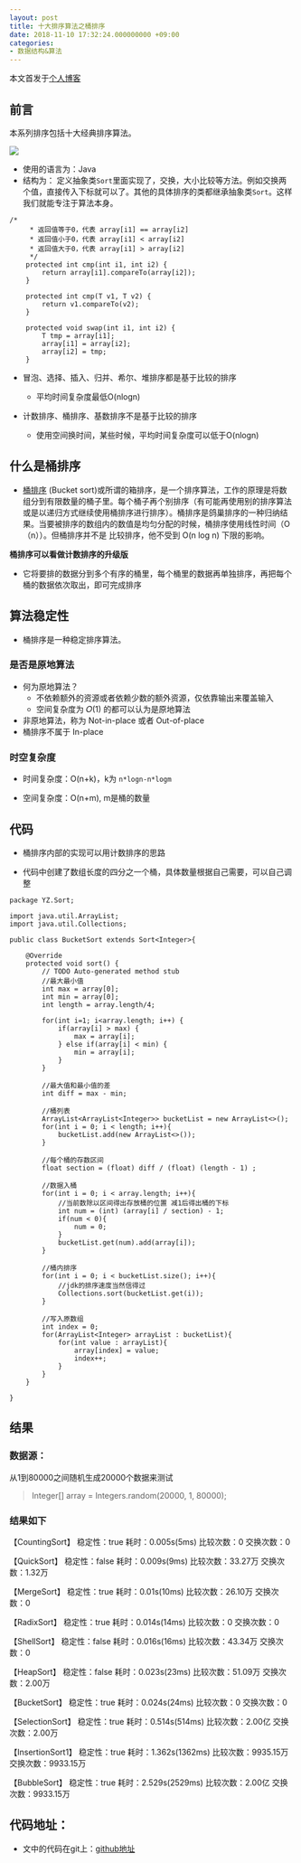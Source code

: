 ```yaml
---
layout: post
title: 十大排序算法之桶排序
date: 2018-11-10 17:32:24.000000000 +09:00
categories: 
- 数据结构&算法
---
```



本文首发于[个人博客](https://ityongzhen.github.io/十大排序算法之桶排序.html)

## 前言

本系列排序包括十大经典排序算法。

![](https://user-gold-cdn.xitu.io/2019/11/14/16e6883ad25132a9?w=1452&h=814&f=png&s=620682)

- 使用的语言为：Java
- 结构为：
定义抽象类`Sort`里面实现了，交换，大小比较等方法。例如交换两个值，直接传入下标就可以了。其他的具体排序的类都继承抽象类`Sort`。这样我们就能专注于算法本身。


~~~~
/*
	 * 返回值等于0，代表 array[i1] == array[i2]
	 * 返回值小于0，代表 array[i1] < array[i2]
	 * 返回值大于0，代表 array[i1] > array[i2]
	 */
	protected int cmp(int i1, int i2) {
		return array[i1].compareTo(array[i2]);
	}
	
	protected int cmp(T v1, T v2) {
		return v1.compareTo(v2);
	}
	
	protected void swap(int i1, int i2) {
		T tmp = array[i1];
		array[i1] = array[i2];
		array[i2] = tmp;
	}

~~~~


- 冒泡、选择、插入、归并、希尔、堆排序都是基于比较的排序
	- 平均时间复杂度最低O(nlogn)

- 计数排序、桶排序、基数排序不是基于比较的排序
	- 使用空间换时间，某些时候，平均时间复杂度可以低于O(nlogn)


## 什么是桶排序

- [桶排序](https://baike.baidu.com/item/%E6%A1%B6%E6%8E%92%E5%BA%8F/4973777?fr=aladdin) (Bucket sort)或所谓的箱排序，是一个排序算法，工作的原理是将数组分到有限数量的桶子里。每个桶子再个别排序（有可能再使用别的排序算法或是以递归方式继续使用桶排序进行排序）。桶排序是鸽巢排序的一种归纳结果。当要被排序的数组内的数值是均匀分配的时候，桶排序使用线性时间（O（n））。但桶排序并不是 比较排序，他不受到 O(n log n) 下限的影响。

**桶排序可以看做计数排序的升级版**

- 它将要排的数据分到多个有序的桶里，每个桶里的数据再单独排序，再把每个桶的数据依次取出，即可完成排序




## 算法稳定性
- 桶排序是一种稳定排序算法。

### 是否是原地算法

- 何为原地算法？
	- 不依赖额外的资源或者依赖少数的额外资源，仅依靠输出来覆盖输入
	- 空间复杂度为 𝑂(1) 的都可以认为是原地算法
- 非原地算法，称为 Not-in-place 或者 Out-of-place
- 桶排序不属于 In-place

### 时空复杂度

- 时间复杂度：O(n+k)，k为 `n*logn-n*logm`
	

- 空间复杂度：O(n+m), m是桶的数量



## 代码

- 桶排序内部的实现可以用计数排序的思路

- 代码中创建了数组长度的四分之一个桶，具体数量根据自己需要，可以自己调整

~~~~
package YZ.Sort;

import java.util.ArrayList;
import java.util.Collections;

public class BucketSort extends Sort<Integer>{

	@Override
	protected void sort() {
		// TODO Auto-generated method stub
	    //最大最小值
	    int max = array[0];
	    int min = array[0];
	    int length = array.length/4;

	    for(int i=1; i<array.length; i++) {
	        if(array[i] > max) {
	            max = array[i];
	        } else if(array[i] < min) {
	            min = array[i];
	        }
	    }

	    //最大值和最小值的差
	    int diff = max - min;

	    //桶列表
	    ArrayList<ArrayList<Integer>> bucketList = new ArrayList<>();
	    for(int i = 0; i < length; i++){
	        bucketList.add(new ArrayList<>());
	    }

	    //每个桶的存数区间
	    float section = (float) diff / (float) (length - 1) ;

	    //数据入桶
	    for(int i = 0; i < array.length; i++){
	        //当前数除以区间得出存放桶的位置 减1后得出桶的下标
	        int num = (int) (array[i] / section) - 1;
	        if(num < 0){
	            num = 0;
	        }
	        bucketList.get(num).add(array[i]);
	    }

	    //桶内排序
	    for(int i = 0; i < bucketList.size(); i++){
	        //jdk的排序速度当然信得过
	        Collections.sort(bucketList.get(i));
	    }

	    //写入原数组
	    int index = 0;
	    for(ArrayList<Integer> arrayList : bucketList){
	        for(int value : arrayList){
	        	array[index] = value;
	            index++;
	        }
	    }
	}

}
~~~~


## 结果

### 数据源：

从1到80000之间随机生成20000个数据来测试
>Integer[] array = Integers.random(20000, 1, 80000);
>

### 结果如下
【CountingSort】
稳定性：true 	耗时：0.005s(5ms) 	比较次数：0	 交换次数：0

【QuickSort】
稳定性：false 	耗时：0.009s(9ms) 	比较次数：33.27万	 交换次数：1.32万

【MergeSort】
稳定性：true 	耗时：0.01s(10ms) 	比较次数：26.10万	 交换次数：0

【RadixSort】
稳定性：true 	耗时：0.014s(14ms) 	比较次数：0	 交换次数：0

【ShellSort】
稳定性：false 	耗时：0.016s(16ms) 	比较次数：43.34万	 交换次数：0

【HeapSort】
稳定性：false 	耗时：0.023s(23ms) 	比较次数：51.09万	 交换次数：2.00万

【BucketSort】
稳定性：true 	耗时：0.024s(24ms) 	比较次数：0	 交换次数：0

【SelectionSort】
稳定性：true 	耗时：0.514s(514ms) 	比较次数：2.00亿	 交换次数：2.00万

【InsertionSort1】
稳定性：true 	耗时：1.362s(1362ms) 	比较次数：9935.15万	 交换次数：9933.15万

【BubbleSort】
稳定性：true 	耗时：2.529s(2529ms) 	比较次数：2.00亿	 交换次数：9933.15万






## 代码地址：

- 文中的代码在git上：[github地址](https://github.com/ITyongzhen/DataStructureAndAlgorithm)

